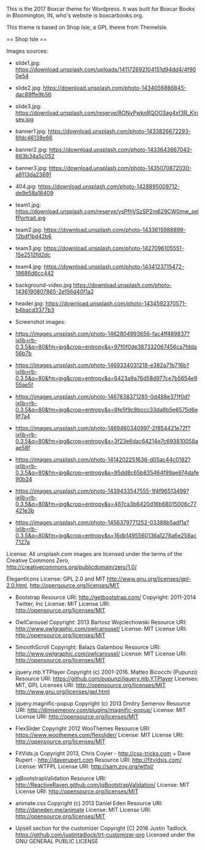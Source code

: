 This is the 2017 Boxcar theme for Wordpress. It was built for Boxcar Books in Bloomington, IN, who's website is boxcarbooks.org. 

This theme is based on Shop Isle, a GPL theme from ThemeIsle. 







== Shop Isle ==

Images sources:

 * slide1.jpg: https://download.unsplash.com/uploads/141172692104151d94dd4/4f900e54
 * slide2.jpg: https://download.unsplash.com/photo-1434056886845-dac89ffe9b56
 * slide3.jpg: https://download.unsplash.com/reserve/RONyPwknRQOO3ag4xf3R_Kinsey.jpg


 * banner1.jpg: https://download.unsplash.com/photo-1433826672293-6fdc46138e66
 * banner2.jpg: https://download.unsplash.com/photo-1433643667043-663b34a5c052
 * banner3.jpg: https://download.unsplash.com/photo-1435070872030-a8113da23691
 
 * 404.jpg: https://download.unsplash.com/photo-1428895009712-de9e58a18409
 
 * team1.jpg: https://download.unsplash.com/reserve/ysPfhVSzSP2m629CW0mw_selfPortrait.jpg
 * team2.jpg: https://download.unsplash.com/photo-1433615988899-12bdf1bd42b6
 * team3.jpg: https://download.unsplash.com/photo-1427096105551-15e2512fd2dc
 * team4.jpg: https://download.unsplash.com/photo-1434123715472-19686d6cc442
 
 * background-video.jpg https://download.unsplash.com/photo-1436190807865-2e156d40f1a2
 
 * header.jpg: https://download.unsplash.com/photo-1434592370571-b4bacd3377b3

 * Screenshot images:

 - https://images.unsplash.com/photo-1462804993656-fac4ff489837?ixlib=rb-0.3.5&q=80&fm=jpg&crop=entropy&s=97f0f0de387332067456ca7fdda56b7b

 - https://images.unsplash.com/photo-1469334031218-e382a71b716b?ixlib=rb-0.3.5&q=80&fm=jpg&crop=entropy&s=6423a9a76d58d977ce7b5654e955ae5f

 - https://images.unsplash.com/photo-1467838371285-0d488e371f0d?ixlib=rb-0.3.5&q=80&fm=jpg&crop=entropy&s=8fe5f9c8bccc33da8b5e6575d6e9f7a4

 - https://images.unsplash.com/photo-1469460340997-2f854421e72f?ixlib=rb-0.3.5&q=80&fm=jpg&crop=entropy&s=3f23e6dac64214e7c693810058aae58f

 - https://images.unsplash.com/photo-1414202251636-d05ac44c0182?ixlib=rb-0.3.5&q=80&fm=jpg&crop=entropy&s=95dd8c65b835464f99ae974dafe90b24

 - https://images.unsplash.com/photo-1439433547555-1f4f96513499?ixlib=rb-0.3.5&q=80&fm=jpg&crop=entropy&s=467ca3b6420d16b68015006c77421e3b

 - https://images.unsplash.com/photo-1456379771252-03388b5adf1a?ixlib=rb-0.3.5&q=80&fm=jpg&crop=entropy&s=16db1495560136a1278a6e258ac7127a

License: All unsplash.com images are licensed under the terms of the Creative Commons Zero, http://creativecommons.org/publicdomain/zero/1.0/ 	

ElegantIcons License: GPL 2.0 and MIT http://www.gnu.org/licenses/gpl-2.0.html, http://opensource.org/licenses/MIT

* Bootstrap
Resource URI: http://getbootstrap.com/
Copyright: 2011-2014 Twitter, Inc
License: MIT
License URI: http://opensource.org/licenses/MIT

* OwlCarousel
Copyright: 2013 Bartosz Wojciechowski
Resource URI: http://www.owlgraphic.com/owlcarousel/
License: MIT
License URI: http://opensource.org/licenses/MIT

* SmoothScroll
Copyright: Balazs Galambosi
Resource URI: http://www.owlgraphic.com/owlcarousel/
License: MIT
License URI: http://opensource.org/licenses/MIT

* jquery.mb.YTPlayer
Copyright (c) 2001-2016. Matteo Bicocchi (Pupunzi)
Resource URI: https://github.com/pupunzi/jquery.mb.YTPlayer
Licenses: MIT, GPL
Licenses URI: http://opensource.org/licenses/MIT
              http://www.gnu.org/licenses/gpl.html

* jquery.magnific-popup
Copyright (c) 2013 Dmitry Semenov
Resource URI: http://dimsemenov.com/plugins/magnific-popup/
License: MIT
License URI: http://opensource.org/licenses/MIT

* FlexSlider
Copyright 2012 WooThemes
Resource URI: https://www.woothemes.com/flexslider/
License: MIT
License URI: http://opensource.org/licenses/MIT

* FitVids.js
Copyright 2013, Chris Coyier - http://css-tricks.com + Dave Rupert - http://daverupert.com
Resource URI: http://fitvidsjs.com/
License: WTFPL
License URI: http://sam.zoy.org/wtfpl/

* jqBootstrapValidation
Resource URI: http://ReactiveRaven.github.com/jqBootstrapValidation/
License: MIT
License URI: http://opensource.org/licenses/MIT

* animate.css
Copyright (c) 2013 Daniel Eden
Resource URI: http://daneden.me/animate
License: MIT
License URI: http://opensource.org/licenses/MIT

* Upsell section for the customizer
    Copyright (C) 2016 Justin Tadlock. https://github.com/justintadlock/trt-customizer-pro
    Licensed under the GNU GENERAL PUBLIC LICENSE